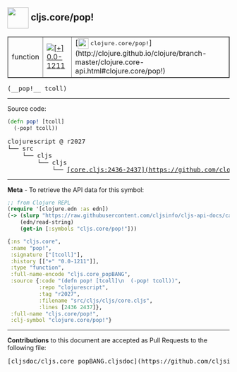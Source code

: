 ## <img width="48px" valign="middle" src="http://i.imgur.com/Hi20huC.png"> cljs.core/pop!

 <table border="1">
<tr>

<td>function</td>
<td><a href="https://github.com/cljsinfo/cljs-api-docs/tree/0.0-1211"><img valign="middle" alt="[+] 0.0-1211" src="https://img.shields.io/badge/+-0.0--1211-lightgrey.svg"></a> </td>
<td>
[<img height="24px" valign="middle" src="http://i.imgur.com/1GjPKvB.png"> <samp>clojure.core/pop!</samp>](http://clojure.github.io/clojure/branch-master/clojure.core-api.html#clojure.core/pop!)
</td>
</tr>
</table>

 <samp>
(__pop!__ tcoll)<br>
</samp>

---





Source code:

```clj
(defn pop! [tcoll]
  (-pop! tcoll))
```

 <pre>
clojurescript @ r2027
└── src
    └── cljs
        └── cljs
            └── <ins>[core.cljs:2436-2437](https://github.com/clojure/clojurescript/blob/r2027/src/cljs/cljs/core.cljs#L2436-L2437)</ins>
</pre>


---

__Meta__ - To retrieve the API data for this symbol:

```clj
;; from Clojure REPL
(require '[clojure.edn :as edn])
(-> (slurp "https://raw.githubusercontent.com/cljsinfo/cljs-api-docs/catalog/cljs-api.edn")
    (edn/read-string)
    (get-in [:symbols "cljs.core/pop!"]))
```

```clj
{:ns "cljs.core",
 :name "pop!",
 :signature ["[tcoll]"],
 :history [["+" "0.0-1211"]],
 :type "function",
 :full-name-encode "cljs.core_popBANG",
 :source {:code "(defn pop! [tcoll]\n  (-pop! tcoll))",
          :repo "clojurescript",
          :tag "r2027",
          :filename "src/cljs/cljs/core.cljs",
          :lines [2436 2437]},
 :full-name "cljs.core/pop!",
 :clj-symbol "clojure.core/pop!"}

```

---

__Contributions__ to this document are accepted as Pull Requests to the following file:

 <pre>
[cljsdoc/cljs.core_popBANG.cljsdoc](https://github.com/cljsinfo/cljs-api-docs/blob/master/cljsdoc/cljs.core_popBANG.cljsdoc)
</pre>

